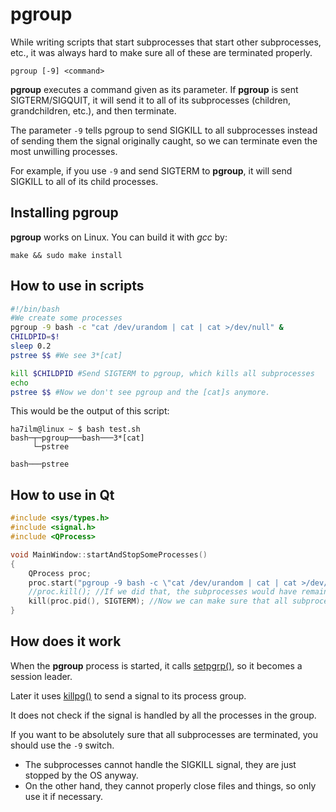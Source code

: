 pgroup
======

While writing scripts that start subprocesses that start other subprocesses, etc., it was always hard to make sure all of these are terminated properly. 

    pgroup [-9] <command>

**pgroup** executes a command given as its parameter. If **pgroup** is sent SIGTERM/SIGQUIT, it will send it to all of its subprocesses (children, grandchildren, etc.), and then terminate.

The parameter `-9` tells pgroup to send SIGKILL to all subprocesses instead of sending them the signal originally caught, so we can terminate even the most unwilling processes.

For example, if you use `-9` and send SIGTERM to **pgroup**, it will send SIGKILL to all of its child processes.

## Installing pgroup

**pgroup** works on Linux. You can build it with *gcc* by:

    make && sudo make install

## How to use in scripts

```bash
#!/bin/bash
#We create some processes
pgroup -9 bash -c "cat /dev/urandom | cat | cat >/dev/null" &
CHILDPID=$!
sleep 0.2
pstree $$ #We see 3*[cat]

kill $CHILDPID #Send SIGTERM to pgroup, which kills all subprocesses
echo
pstree $$ #Now we don't see pgroup and the [cat]s anymore.
```

This would be the output of this script:

    ha7ilm@linux ~ $ bash test.sh
    bash─┬─pgroup───bash───3*[cat]
         └─pstree
    
    bash───pstree

## How to use in Qt

```C++
#include <sys/types.h>
#include <signal.h>
#include <QProcess>

void MainWindow::startAndStopSomeProcesses()
{
	QProcess proc;
	proc.start("pgroup -9 bash -c \"cat /dev/urandom | cat | cat >/dev/null\"");
	//proc.kill(); //If we did that, the subprocesses would have remained.
	kill(proc.pid(), SIGTERM); //Now we can make sure that all subprocesses were killed properly.
}
```

## How does it work

When the **pgroup** process is started, it calls <a href="http://www.unix.com/man-page/linux/3/setpgrp/">setpgrp()</a>, so it becomes a session leader. 

Later it uses <a href="http://www.unix.com/man-page/linux/3/killpg">killpg()</a> to send a signal to its process group.

It does not check if the signal is handled by all the processes in the group. 

If you want to be absolutely sure that all subprocesses are terminated, you should use the `-9` switch.
* The subprocesses cannot handle the SIGKILL signal, they are just stopped by the OS anyway.
* On the other hand, they cannot properly close files and things, so only use it if necessary.

